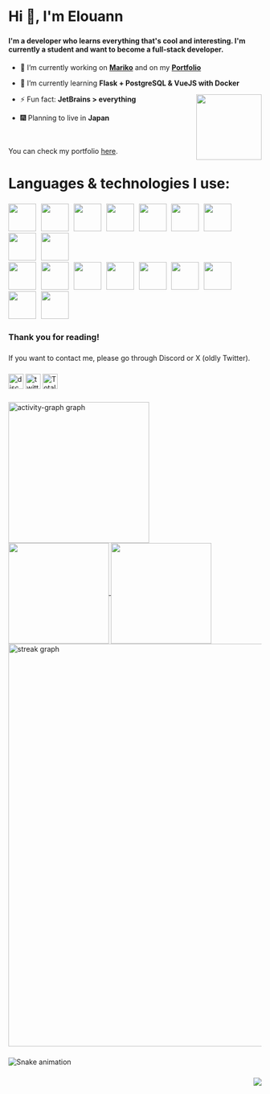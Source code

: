 <h1 align="left">Hi 👋, I'm Elouann</h1>

###

<h4 align="left">I'm a developer who learns everything that's cool and interesting. I'm currently a student and want to become a full-stack developer.</h3>


- 🔭 I’m currently working on [**Mariko**](https://github.com/MarikoBot) and on my [**Portfolio**](https://elouann.space)

- 🌱 I’m currently learning **Flask + PostgreSQL & VueJS with Docker**
<img align="right" src="https://lanyard.cnrad.dev/api/1146145475683164273?bg=282c34&borderRadius=5px&hideProfile=true" height="130" />

- ⚡ Fun fact: **JetBrains > everything**

- 🎆 Planning to live in **Japan**
<p align="left"><br><br>You can check my portfolio <a href="https//elouann.space">here</a>.</p>

###

<h1 align="left">Languages & technologies I use:</h1>

###

<img
src="https://media.botmarket.ovh/3go1ei.png" width="55px"/> <img width="2px"/> <img
src="https://media.botmarket.ovh/f1dzqa.png" width="55px"/> <img width="2px"/> <img
src="https://media.botmarket.ovh/8vrpcv.png" width="55px"/> <img width="2px"/> <img
src="https://media.botmarket.ovh/9d1co8.png" width="55px"/> <img width="2px"/> <img
src="https://media.botmarket.ovh/3fpfel.png" width="55px"/> <img width="2px"/> <img
src="https://media.botmarket.ovh/gmexjs.png" width="55px"/> <img width="2px"/> <img
src="https://media.botmarket.ovh/s0hy7n.png" width="55px"/> <img width="2px"/> <img
src="https://media.botmarket.ovh/cvrht6.png" width="55px"/> <img width="2px"/> <img
src="https://media.botmarket.ovh/57lbql.png" width="55px"/>
<br/>
<img
src="https://media.botmarket.ovh/raiy3h.png" width="55px"/> <img width="2px"/> <img
src="https://media.botmarket.ovh/6vqlvf.png" width="55px"/> <img width="2px"/> <img
src="https://media.botmarket.ovh/c8vj1a.png" width="55px"/> <img width="2px"/> <img
src="https://media.botmarket.ovh/k9oosp.png" width="55px"/> <img width="2px"/> <img
src="https://media.botmarket.ovh/0gdm60.png" width="55px"/> <img width="2px"/> <img
src="https://media.botmarket.ovh/tqx1qg.png" width="55px"/> <img width="2px"/> <img
src="https://media.botmarket.ovh/ji3w4n.png" width="55px"/> <img width="2px"/> <img
src="https://media.botmarket.ovh/tjce6x.png" width="55px"/> <img width="2px"/> <img
src="https://media.botmarket.ovh/uf2f5i.png" width="55px"/>

###

<h3 align="left">Thank you for reading!</h3>

###

<p align="left">If you want to contact me, please go through Discord or X (oldly Twitter).</p>

###

<div align="left">
  <a href="https://discord.com/users/1146145475683164273" target="_blank"><img
    src="https://img.shields.io/static/v1?message=Discord&logo=discord&label=elouannh&color=7289DA&logoColor=white&labelColor=" height="30" alt="discord logo"  /></a>
  <a href="https://twitter.com/elouannh" target="_blank"><img 
    src="https://img.shields.io/static/v1?message=Twitter&logo=twitter&label=elouannh&color=1DA1F2&logoColor=white&labelColor=" height="30" alt="twitter logo"  /></a>
  <a href="https://wakatime.com/@1f18b09f-6cf2-4aa1-a256-b88b4b5616fe"><img src="https://wakatime.com/badge/user/1f18b09f-6cf2-4aa1-a256-b88b4b5616fe.svg" alt="Total time coded since Aug 13 2022" height="30"/></a>
</div>

###

<div align="left">
  <img src="https://github-readme-activity-graph.vercel.app/graph?username=elouannh&radius=16&theme=tokyo-night&area=true&order=5" height="280" alt="activity-graph graph"  />
</div>

<a href="https://me.elouann.space">
  <img height=200 align="center" src="https://github-readme-stats.vercel.app/api?username=elouannh&theme=tokyonight&rank_icon=github" />
</a>
<a href="https://me.elouann.space">
  <img height=200 align="center" src="https://github-readme-stats.vercel.app/api/top-langs?username=elouannh&layout=compact&langs_count=8&card_width=320&theme=tokyonight" />
</a>
<div align="left">
  <img src="https://streak-stats.demolab.com?user=elouannh&locale=en&mode=daily&theme=tokyonight&hide_border=false&border_radius=5&order=3&card_width=800" width="800" alt="streak graph"  />
</div>

###

<img src="https://raw.githubusercontent.com/elouannh/elouannh/output/snake.svg" alt="Snake animation" />

###

<div align="right">
  <img src="https://visitor-badge.laobi.icu/badge?page_id=elouannh.elouannh&left_text=Visitors"  />
</div>

###
